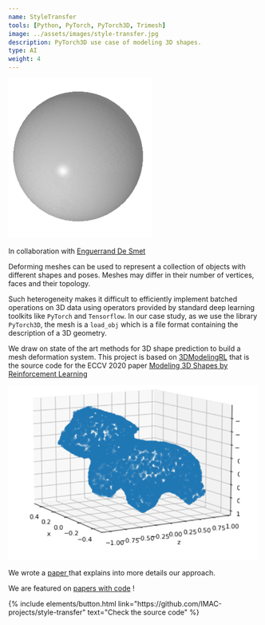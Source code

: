 ```yaml
---
name: StyleTransfer
tools: [Python, PyTorch, PyTorch3D, Trimesh]
image: ../assets/images/style-transfer.jpg
description: PyTorch3D use case of modeling 3D shapes.
type: AI
weight: 4
---
```


<img src="../../assets/images/styletransfer.gif"/>

<p>In collaboration with <a href="https://github.com/dsmtE" target="_blank">Enguerrand De Smet</a></p>

Deforming meshes can be used to represent a collection of objects with different shapes and poses. Meshes may differ in their number of vertices, faces and their topology. 

Such heterogeneity makes it difficult to efficiently implement batched operations on 3D data using operators provided by standard deep learning toolkits like `PyTorch` and `Tensorflow`. In our case study, as we use the library `PyTorch3D`, the mesh is a `load_obj` which is a file format containing the description of a 3D geometry. 

We draw on state of the art methods for 3D shape prediction to build a mesh deformation system. 
This project is based on <a href="https://github.com/clinplayer/3DModelingRL" target="_blank">3DModelingRL</a> that is the source code for the ECCV 2020 paper <a href="https://arxiv.org/abs/2003.12397" target="_blank">Modeling 3D Shapes by Reinforcement Learning</a>


![style transfer](../../assets/images/style-transfer.jpg)

We wrote a <a href="../../assets/file/StyleTransfer.pdf" target="_blank"> paper </a> that explains into more details our approach.

We are featured on <a href="https://paperswithcode.com/paper/modeling-3d-shapes-by-reinforcement-learning" target="_blank">papers with code</a> !


<p class="text-center">
{% include elements/button.html link="https://github.com/IMAC-projects/style-transfer"  text="Check the source code" %}
</p>